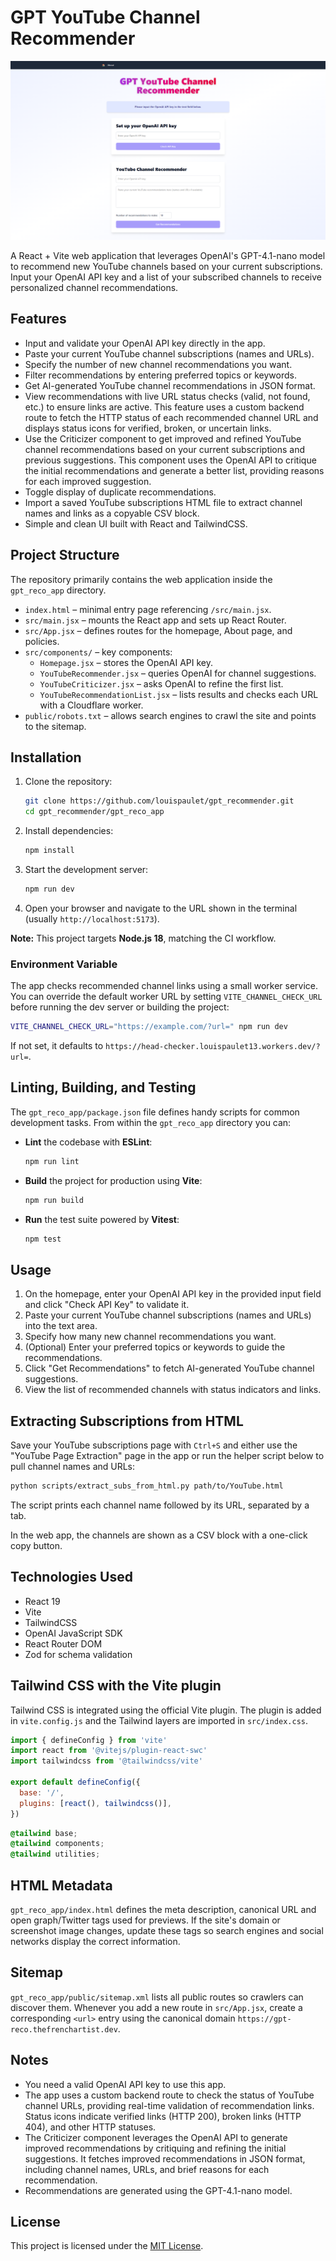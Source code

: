 # GPT YouTube Channel Recommender

[![Screenshot of the GPT YouTube Channel Recommender interface](default_screenshot.png)](default_screenshot.png)

A React + Vite web application that leverages OpenAI's GPT-4.1-nano model to
recommend new YouTube channels based on your current subscriptions. Input your
OpenAI API key and a list of your subscribed channels to receive personalized
channel recommendations.

## Features

- Input and validate your OpenAI API key directly in the app.
- Paste your current YouTube channel subscriptions (names and URLs).
- Specify the number of new channel recommendations you want.
- Filter recommendations by entering preferred topics or keywords.
- Get AI-generated YouTube channel recommendations in JSON format.
- View recommendations with live URL status checks (valid, not found, etc.) to ensure links are active.
  This feature uses a custom backend route to fetch the HTTP status of each recommended
  channel URL and displays status icons for verified, broken, or uncertain links.
- Use the Criticizer component to get improved and refined YouTube channel recommendations
  based on your current subscriptions and previous suggestions. This component uses the
  OpenAI API to critique the initial recommendations and generate a better list, providing
  reasons for each improved suggestion.
- Toggle display of duplicate recommendations.
- Import a saved YouTube subscriptions HTML file to extract channel names and links as a copyable CSV block.
- Simple and clean UI built with React and TailwindCSS.

## Project Structure

The repository primarily contains the web application inside the `gpt_reco_app` directory.

- `index.html` – minimal entry page referencing `/src/main.jsx`.
- `src/main.jsx` – mounts the React app and sets up React Router.
- `src/App.jsx` – defines routes for the homepage, About page, and policies.
- `src/components/` – key components:
  - `Homepage.jsx` – stores the OpenAI API key.
  - `YouTubeRecommender.jsx` – queries OpenAI for channel suggestions.
  - `YouTubeCriticizer.jsx` – asks OpenAI to refine the first list.
  - `YouTubeRecommendationList.jsx` – lists results and checks each URL with a Cloudflare worker.
- `public/robots.txt` – allows search engines to crawl the site and points to the sitemap.

## Installation

1. Clone the repository:

   ```bash
   git clone https://github.com/louispaulet/gpt_recommender.git
   cd gpt_recommender/gpt_reco_app
   ```

2. Install dependencies:

   ```bash
   npm install
   ```

3. Start the development server:

   ```bash
   npm run dev
   ```

4. Open your browser and navigate to the URL shown in the terminal (usually `http://localhost:5173`).

**Note:** This project targets **Node.js 18**, matching the CI workflow.

### Environment Variable

The app checks recommended channel links using a small worker service.
You can override the default worker URL by setting `VITE_CHANNEL_CHECK_URL`
before running the dev server or building the project:

```bash
VITE_CHANNEL_CHECK_URL="https://example.com/?url=" npm run dev
```

If not set, it defaults to `https://head-checker.louispaulet13.workers.dev/?url=`.

## Linting, Building, and Testing

The `gpt_reco_app/package.json` file defines handy scripts for common development tasks.
From within the `gpt_reco_app` directory you can:

- **Lint** the codebase with **ESLint**:

  ```bash
  npm run lint
  ```

- **Build** the project for production using **Vite**:

  ```bash
  npm run build
  ```

- **Run** the test suite powered by **Vitest**:

  ```bash
  npm test
  ```

## Usage

1. On the homepage, enter your OpenAI API key in the provided input field and click "Check API Key" to validate it.
2. Paste your current YouTube channel subscriptions (names and URLs) into the text area.
3. Specify how many new channel recommendations you want.
4. (Optional) Enter your preferred topics or keywords to guide the recommendations.
5. Click "Get Recommendations" to fetch AI-generated YouTube channel suggestions.
6. View the list of recommended channels with status indicators and links.

## Extracting Subscriptions from HTML

Save your YouTube subscriptions page with `Ctrl+S` and either use the "YouTube Page Extraction" page in the app or run the helper script below to pull channel names and URLs:

```bash
python scripts/extract_subs_from_html.py path/to/YouTube.html
```

The script prints each channel name followed by its URL, separated by a tab.

In the web app, the channels are shown as a CSV block with a one-click copy button.


## Technologies Used

- React 19
- Vite
- TailwindCSS
- OpenAI JavaScript SDK
- React Router DOM
- Zod for schema validation
## Tailwind CSS with the Vite plugin

Tailwind CSS is integrated using the official Vite plugin. The plugin is added in
`vite.config.js` and the Tailwind layers are imported in `src/index.css`.

```js
import { defineConfig } from 'vite'
import react from '@vitejs/plugin-react-swc'
import tailwindcss from '@tailwindcss/vite'

export default defineConfig({
  base: '/',
  plugins: [react(), tailwindcss()],
})
```

```css
@tailwind base;
@tailwind components;
@tailwind utilities;
```

## HTML Metadata

`gpt_reco_app/index.html` defines the meta description, canonical URL and open
graph/Twitter tags used for previews. If the site's domain or screenshot image
changes, update these tags so search engines and social networks display the
correct information.

## Sitemap

`gpt_reco_app/public/sitemap.xml` lists all public routes so crawlers can
discover them. Whenever you add a new route in `src/App.jsx`, create a
corresponding `<url>` entry using the canonical domain
`https://gpt-reco.thefrenchartist.dev`.


## Notes

- You need a valid OpenAI API key to use this app.
- The app uses a custom backend route to check the status of YouTube channel URLs,
  providing real-time validation of recommendation links. Status icons indicate
  verified links (HTTP 200), broken links (HTTP 404), and other HTTP statuses.
- The Criticizer component leverages the OpenAI API to generate improved recommendations
  by critiquing and refining the initial suggestions. It fetches improved recommendations
  in JSON format, including channel names, URLs, and brief reasons for each recommendation.
- Recommendations are generated using the GPT-4.1-nano model.

## License

This project is licensed under the [MIT License](LICENSE).
